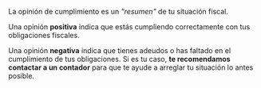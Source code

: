 La opinión de cumplimiento es un _"resumen"_ de tu situación fiscal.

Una opinión **positiva** indica que estás cumpliendo correctamente con tus obligaciones fiscales.

Una opinión **negativa** indica que tienes adeudos o has faltado en el cumplimiento de tus obligaciones. Si es tu caso, **te recomendamos contactar a un contador** para que te ayude a arreglar tu situación lo antes posible.
